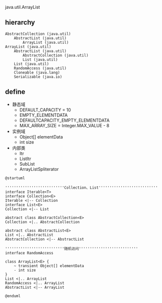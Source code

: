 java.util.ArrayList

## hierarchy
```
AbstractCollection (java.util)
    AbstractList (java.util)
        ArrayList (java.util)
ArrayList (java.util)
    AbstractList (java.util)
        AbstractCollection (java.util)
        List (java.util)
    List (java.util)
    RandomAccess (java.util)
    Cloneable (java.lang)
    Serializable (java.io)
```

## define
* 静态域
  * DEFAULT_CAPACITY = 10
  * EMPTY_ELEMENTDATA
  * DEFAULTCAPACITY_EMPTY_ELEMENTDATA
  * MAX_ARRAY_SIZE = Integer.MAX_VALUE - 8
* 实例域
  * Object[] elementData
  * int size
* 内部类
  * Itr
  * ListItr
  * SubList
  * ArrayListSpliterator

```plantuml
@startuml

'''''''''''''''''''''''''''Collection、List'''''''''''''''''''''''''''
interface Iterable<T>
interface Collection<E>
Iterable <|-- Collection
interface List<E>
Collection <|-- List

abstract class AbstractCollection<E>
Collection <|.. AbstractCollection

abstract class AbstractList<E>
List <|.. AbstractList
AbstractCollection <|-- AbstractList

'''''''''''''''''''''''''''随机访问'''''''''''''''''''''''''''
interface RandomAccess

class ArrayList<E> {
    ~ transient Object[] elementData
    - int size
}
List <|.. ArrayList
RandomAccess <|.. ArrayList
AbstractList <|-- ArrayList

@enduml
```